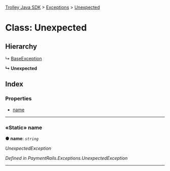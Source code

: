 [Trolley Java SDK](../README.md) > [Exceptions](../modules/exceptions.md) > [Unexpected](../classes/exceptions.unexpected.md)

# Class: Unexpected

## Hierarchy

↳  [BaseException](exceptions.baseexception.md)

**↳ Unexpected**

## Index

### Properties

* [name](exceptions.unexpected.md#name)

---

<a id="name"></a>

### «Static» name

**●  name**:  *`string`*

*UnexpectedException*

*Defined in PaymentRails.Exceptions.UnexpectedException*

---